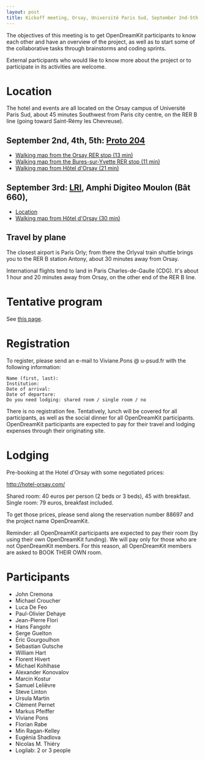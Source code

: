 ```yaml
---
layout: post
title: Kickoff meeting, Orsay, Université Paris Sud, September 2nd-5th of 2015
---
```


The objectives of this meeting is to get OpenDreamKit
participants to know each other and have an overview of the project,
as well as to start some of the collaborative tasks through
brainstorms and coding sprints.

External participants who would like to know more about the project
or to participate in its activities are welcome.

# Location

The hotel and events are all located on the Orsay campus of Université
Paris Sud, about 45 minutes Southwest from Paris city centre,
on the RER B line (going toward Saint-Rémy les Chevreuse).

## September 2nd, 4th, 5th: [Proto 204](http://proto204.co/)

  - [Walking map from the Orsay RER stop (13 min)](https://www.google.fr/maps/dir/Orsay+-+Ville/PROTO204,+204+Rue+Andr%C3%A9+Amp%C3%A8re,+91440+Bures-sur-Yvette/@48.6994832,2.171407,16z/data=!3m1!4b1!4m14!4m13!1m5!1m1!1s0x47e5d6026cc43415:0x95f18b73f1152368!2m2!1d2.182191!2d48.697694!1m5!1m1!1s0x47e67f55dfd7bf2d:0x971655d14b276c4f!2m2!1d2.1698481!2d48.7000976!3e2)
  - [Walking map from the Bures-sur-Yvette RER stop (11 min)](https://www.google.fr/maps/dir/48.6959491,2.1630839/PROTO204,+204+Rue+Andr%C3%A9+Amp%C3%A8re,+91440+Bures-sur-Yvette/@48.6977003,2.1614573,16z/data=!4m9!4m8!1m0!1m5!1m1!1s0x47e67f55dfd7bf2d:0x971655d14b276c4f!2m2!1d2.1698481!2d48.7000976!3e2)
  - [Walking map from Hôtel d'Orsay (21 min)](https://www.google.fr/maps/dir/H%C3%B4tel+d%27Orsay,+Rue+Fran%C3%A7ois+Leroux,+Orsay/PROTO204,+204+Rue+Andr%C3%A9+Amp%C3%A8re,+91440+Bures-sur-Yvette/@48.7016366,2.170123,15z/data=!3m1!4b1!4m14!4m13!1m5!1m1!1s0x47e678a5c5526d99:0x890b8f1a0f32a82!2m2!1d2.1888359!2d48.7040668!1m5!1m1!1s0x47e67f55dfd7bf2d:0x971655d14b276c4f!2m2!1d2.1698481!2d48.7000976!3e2)

## September 3rd: [LRI](http://www.lri.fr), Amphi Digiteo Moulon (Bât 660),

  - [Location](https://www.lri.fr/info.pratiques_en.php)
  - [Walking map from Hôtel d'Orsay (30 min)](https://www.google.fr/maps/dir/H%C3%B4tel+d%27Orsay,+2+Rue+Fran%C3%A7ois+Leroux,+91400+Orsay/Laboratoire+de+Recherche+en+Informatique,+B%C3%A2t+650,+Rue+Noetzlin,+91190+Gif-sur-Yvette/@48.7082891,2.1692708,15z/data=!3m1!4b1!4m14!4m13!1m5!1m1!1s0x47e678a5c5526d99:0x890b8f1a0f32a82!2m2!1d2.1888359!2d48.7040668!1m5!1m1!1s0x47e67f4ee0ba7d8b:0x566a06a0cd1acf1d!2m2!1d2.1682591!2d48.7124995!3e2)

## Travel by plane

The closest airport is Paris Orly; from there the Orlyval train
shuttle brings you to the RER B station Antony, about 30 minutes away
from Orsay.

International flights tend to land in Paris Charles-de-Gaulle
(CDG). It's about 1 hour and 20 minutes away from Orsay, on the other
end of the RER B line.

# Tentative program

See [this page](/meetings/2015-09-02-Kickoff/program).

# Registration

To register, please send an e-mail to Viviane.Pons @ u-psud.fr with
the following information:

    Name (first, last):
    Institution:
    Date of arrival:
    Date of departure:
    Do you need lodging: shared room / single room / no

There is no registration fee. Tentatively, lunch will be covered for
all participants, as well as the social dinner for all OpenDreamKit
participants. OpenDreamKit participants are expected to pay for their
travel and lodging expenses through their originating site.

# Lodging

Pre-booking at the Hotel d'Orsay with some negotiated prices:

http://hotel-orsay.com/

Shared room: 40 euros per person (2 beds or 3 beds), 45 with breakfast.
Single room: 79 euros, breakfast included.

To get those prices, please send along the reservation number 88697 and the project name OpenDreamKit.

Reminder: all OpenDreamKit participants are expected to pay their room (by using their own OpenDreamKit funding). We will pay only for those who are not OpenDreamKit members. For this reason, all OpenDreamKit members are asked to BOOK THEIR OWN room.

# Participants

<!-- add institution !-->

- John Cremona
- Michael Croucher
- Luca De Feo
- Paul-Olivier Dehaye
- Jean-Pierre Flori
- Hans Fangohr
- Serge Guelton
- Éric Gourgoulhon
- Sebastian Gutsche
- William Hart
- Florent Hivert
- Michael Kohlhase
- Alexander Konovalov
- Marcin Kostur
- Samuel Lelièvre
- Steve Linton
- Ursula Martin
- Clément Pernet
- Markus Pfeiffer
- Viviane Pons
- Florian Rabe
- Min Ragan-Kelley
- Eugénia Shadlova
- Nicolas M. Thiéry
- Logilab: 2 or 3 people

